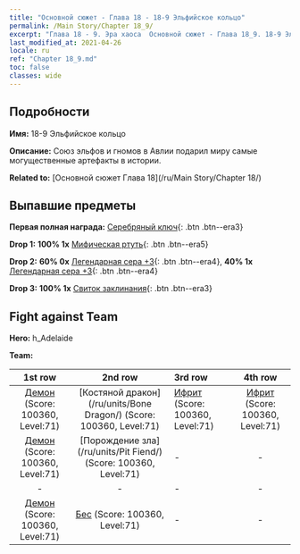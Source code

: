 ```yaml
---
title: "Основной сюжет - Глава 18 - 18-9 Эльфийское кольцо"
permalink: /Main Story/Chapter 18_9/
excerpt: "Глава 18 - 9. Эра хаоса  Основной сюжет - Глава 18_9. 18-9 Эльфийское кольцо"
last_modified_at: 2021-04-26
locale: ru
ref: "Chapter 18_9.md"
toc: false
classes: wide
---
```


## Подробности

 **Имя:** 18-9 Эльфийское кольцо

 **Описание:** Союз эльфов и гномов в Авлии подарил миру самые могущественные артефакты в истории.

 **Related to:** [Основной сюжет Глава 18](/ru/Main Story/Chapter 18/)

## Выпавшие предметы

 **Первая полная награда:** [Серебряный ключ](/ItemsRU/con_693/){: .btn .btn--era3}

 **Drop 1:** **100% 1x** [Мифическая ртуть](/ItemsRU/mat_63/){: .btn .btn--era5}

 **Drop 2:** **60% 0x** [Легендарная сера +3](/ItemsRU/mat_57/){: .btn .btn--era4}, **40% 1x** [Легендарная сера +3](/ItemsRU/mat_57/){: .btn .btn--era4}

 **Drop 3:** **100% 1x** [Свиток заклинания](/ItemsRU/con_694/){: .btn .btn--era3}


## Fight against Team
 **Hero:** h_Adelaide

 **Team:**


  | 1st row | 2nd row | 3rd row | 4th row |
  |:----:|:----:|:----|:----:|
  | [Демон](/ru/units/Demon/) (Score: 100360, Level:71)  | [Костяной дракон](/ru/units/Bone Dragon/) (Score: 100360, Level:71)  | [Ифрит](/ru/units/Efreeti/) (Score: 100360, Level:71)  | [Ифрит](/ru/units/Efreeti/) (Score: 100360, Level:71)  |
  | [Демон](/ru/units/Demon/) (Score: 100360, Level:71)  | [Порождение зла](/ru/units/Pit Fiend/) (Score: 100360, Level:71)  | - | - |
  | - | - | - | - |
  | [Демон](/ru/units/Demon/) (Score: 100360, Level:71)  | [Бес](/ru/units/Imp/) (Score: 100360, Level:71)  | - | - |


